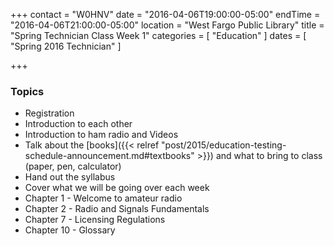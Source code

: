 +++
contact = "W0HNV"
date = "2016-04-06T19:00:00-05:00"
endTime = "2016-04-06T21:00:00-05:00"
location = "West Fargo Public Library"
title = "Spring Technician Class Week 1"
categories = [ "Education" ]
dates = [ "Spring 2016 Technician" ]

+++
### Topics

* Registration
* Introduction to each other
* Introduction to ham radio and Videos
* Talk about the [books]({{< relref "post/2015/education-testing-schedule-announcement.md#textbooks" >}}) and what to bring to class (paper, pen, calculator)
* Hand out the syllabus
* Cover what we will be going over each week
* Chapter 1 - Welcome to amateur radio
* Chapter 2 - Radio and Signals Fundamentals
* Chapter 7 - Licensing Regulations
* Chapter 10 - Glossary
